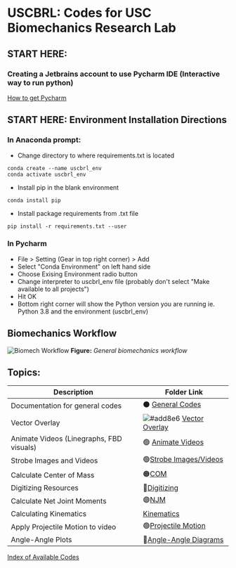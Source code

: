 # USCBRL: Codes for USC Biomechanics Research Lab

## START HERE:
### Creating a Jetbrains account to use Pycharm IDE (Interactive way to run python)
[How to get Pycharm]()

## START HERE: Environment Installation Directions
### In Anaconda prompt:
* Change directory to where requirements.txt is located
```
conda create --name uscbrl_env
conda activate uscbrl_env
```
* Install pip in the blank environment
```
conda install pip
```
* Install package requirements from .txt file
```
pip install -r requirements.txt --user 
```
### In Pycharm
* File > Setting (Gear in top right corner) > Add
* Select "Conda Environment" on left hand side
* Choose Exising Environment radio button
* Change interpreter to uscbrl_env file (probably don't select "Make available to all projects")
* Hit OK
* Bottom right corner will show the Python version you are running ie. Python 3.8 and the environment (uscbrl_env)


## Biomechanics Workflow

![Biomech Workflow](https://github.com/USCBiomechanicsLab/labcodes/blob/master/DocMaterials/Biomechanics_Workflow.png)
**Figure:** *General biomechanics workflow*

## Topics:

| Description | Folder Link |
| ------------- | ------------- | 
| Documentation for general codes | ⚫ [General Codes](https://github.com/USCBiomechanicsLab/labcodes/blob/master/Documentation_General.md)| 
| Vector Overlay | ![#add8e6](https://via.placeholder.com/15/add8e6/000000?text=+) [Vector Overlay](https://github.com/USCBiomechanicsLab/labcodes/tree/master/VectorOverlay)|
| Animate Videos (Linegraphs, FBD visuals) | 🟢 [Animate Videos](https://github.com/USCBiomechanicsLab/labcodes/tree/master/animatevideos) |
| Strobe Images and Videos| 🟢[Strobe Images/Videos](https://github.com/USCBiomechanicsLab/labcodes/tree/master/Strobe) |
|Calculate Center of Mass | 🟠[COM](https://github.com/USCBiomechanicsLab/labcodes/tree/master/CalcCOM)|
|Digitizing Resources | 🔴[Digitizing](https://github.com/USCBiomechanicsLab/labcodes/tree/master/digitizing)|
|Calculate Net Joint Moments| 🟣[NJM](https://github.com/USCBiomechanicsLab/labcodes/tree/master/NJM)|
|Calculating Kinematics| [Kinematics](https://github.com/USCBiomechanicsLab/labcodes/tree/master/kinematics)|
|Apply Projectile Motion to video | 🟢[Projectile Motion](https://github.com/USCBiomechanicsLab/labcodes/tree/master/projectilemotion)|
|Angle-Angle Plots | 🔴[Angle-Angle Diagrams](https://github.com/USCBiomechanicsLab/labcodes/blob/master/kinematics/Example_AngAng.md) |

[Index of Available Codes](https://github.com/USCBiomechanicsLab/labcodes/blob/master/code_index.md)
